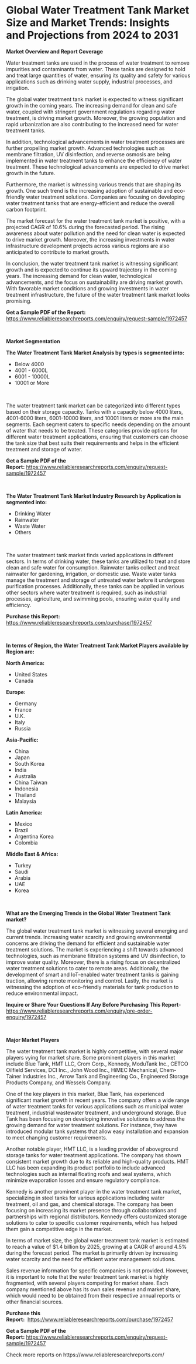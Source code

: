 <p><h1>Global Water Treatment Tank Market Size and Market Trends: Insights and Projections from 2024 to 2031</h1></p><p><strong>Market Overview and Report Coverage</strong></p>
<p><p>Water treatment tanks are used in the process of water treatment to remove impurities and contaminants from water. These tanks are designed to hold and treat large quantities of water, ensuring its quality and safety for various applications such as drinking water supply, industrial processes, and irrigation.</p><p>The global water treatment tank market is expected to witness significant growth in the coming years. The increasing demand for clean and safe water, coupled with stringent government regulations regarding water treatment, is driving market growth. Moreover, the growing population and rapid urbanization are also contributing to the increased need for water treatment tanks.</p><p>In addition, technological advancements in water treatment processes are further propelling market growth. Advanced technologies such as membrane filtration, UV disinfection, and reverse osmosis are being implemented in water treatment tanks to enhance the efficiency of water treatment. These technological advancements are expected to drive market growth in the future.</p><p>Furthermore, the market is witnessing various trends that are shaping its growth. One such trend is the increasing adoption of sustainable and eco-friendly water treatment solutions. Companies are focusing on developing water treatment tanks that are energy-efficient and reduce the overall carbon footprint.</p><p>The market forecast for the water treatment tank market is positive, with a projected CAGR of 10.6% during the forecasted period. The rising awareness about water pollution and the need for clean water is expected to drive market growth. Moreover, the increasing investments in water infrastructure development projects across various regions are also anticipated to contribute to market growth.</p><p>In conclusion, the water treatment tank market is witnessing significant growth and is expected to continue its upward trajectory in the coming years. The increasing demand for clean water, technological advancements, and the focus on sustainability are driving market growth. With favorable market conditions and growing investments in water treatment infrastructure, the future of the water treatment tank market looks promising.</p></p>
<p><strong>Get a Sample PDF of the Report:</strong> <a href="https://www.reliableresearchreports.com/enquiry/request-sample/1972457">https://www.reliableresearchreports.com/enquiry/request-sample/1972457</a></p>
<p>&nbsp;</p>
<p><strong>Market Segmentation</strong></p>
<p><strong>The Water Treatment Tank Market Analysis by types is segmented into:</strong></p>
<p><ul><li>Below 4000</li><li>4001 - 6000L</li><li>6001 - 10000L</li><li>10001 or More</li></ul></p>
<p>&nbsp;</p>
<p><p>The water treatment tank market can be categorized into different types based on their storage capacity. Tanks with a capacity below 4000 liters, 4001-6000 liters, 6001-10000 liters, and 10001 liters or more are the main segments. Each segment caters to specific needs depending on the amount of water that needs to be treated. These categories provide options for different water treatment applications, ensuring that customers can choose the tank size that best suits their requirements and helps in the efficient treatment and storage of water.</p></p>
<p><strong>Get a Sample PDF of the Report:</strong>&nbsp;<a href="https://www.reliableresearchreports.com/enquiry/request-sample/1972457">https://www.reliableresearchreports.com/enquiry/request-sample/1972457</a></p>
<p>&nbsp;</p>
<p><strong>The Water Treatment Tank Market Industry Research by Application is segmented into:</strong></p>
<p><ul><li>Drinking Water</li><li>Rainwater</li><li>Waste Water</li><li>Others</li></ul></p>
<p>&nbsp;</p>
<p><p>The water treatment tank market finds varied applications in different sectors. In terms of drinking water, these tanks are utilized to treat and store clean and safe water for consumption. Rainwater tanks collect and treat rainwater for gardening, irrigation, or domestic use. Waste water tanks manage the treatment and storage of untreated water before it undergoes purification processes. Additionally, these tanks can be applied in various other sectors where water treatment is required, such as industrial processes, agriculture, and swimming pools, ensuring water quality and efficiency.</p></p>
<p><strong>Purchase this Report:</strong>&nbsp; <a href="https://www.reliableresearchreports.com/purchase/1972457">https://www.reliableresearchreports.com/purchase/1972457</a></p>
<p>&nbsp;</p>
<p><strong>In terms of Region, the Water Treatment Tank Market Players available by Region are:</strong></p>
<p>
    <p> <strong> North America: </strong>
        <ul>
            <li>United States</li>
            <li>Canada</li>
        </ul>
        </p> 
    <p> <strong> Europe: </strong>
        <ul>
            <li>Germany</li>
            <li>France</li>
            <li>U.K.</li>
            <li>Italy</li>
            <li>Russia</li>
        </ul>
        </p> 
    <p> <strong> Asia-Pacific: </strong>
        <ul>
            <li>China</li>
            <li>Japan</li>
            <li>South Korea</li>
            <li>India</li>
            <li>Australia</li>
            <li>China Taiwan</li>
            <li>Indonesia</li>
            <li>Thailand</li>
            <li>Malaysia</li>
        </ul>
        </p> 
    <p> <strong> Latin America: </strong>
        <ul>
            <li>Mexico</li>
            <li>Brazil</li>
            <li>Argentina Korea</li>
            <li>Colombia</li>
        </ul>
        </p> 
    <p> <strong> Middle East & Africa: </strong>
        <ul>
            <li>Turkey</li>
            <li>Saudi</li>
            <li>Arabia</li>
            <li>UAE</li>
            <li>Korea</li>
        </ul>
    </p>
    </p>
<p>&nbsp;</p>
<p><strong>What are the Emerging Trends in the Global Water Treatment Tank market?</strong></p>
<p><p>The global water treatment tank market is witnessing several emerging and current trends. Increasing water scarcity and growing environmental concerns are driving the demand for efficient and sustainable water treatment solutions. The market is experiencing a shift towards advanced technologies, such as membrane filtration systems and UV disinfection, to improve water quality. Moreover, there is a rising focus on decentralized water treatment solutions to cater to remote areas. Additionally, the development of smart and IoT-enabled water treatment tanks is gaining traction, allowing remote monitoring and control. Lastly, the market is witnessing the adoption of eco-friendly materials for tank production to reduce environmental impact.</p></p>
<p><strong>Inquire or Share Your Questions If Any Before Purchasing This Report</strong>- <a href="https://www.reliableresearchreports.com/enquiry/pre-order-enquiry/1972457">https://www.reliableresearchreports.com/enquiry/pre-order-enquiry/1972457</a></p>
<p>&nbsp;</p>
<p><strong>Major Market Players</strong></p>
<p><p>The water treatment tank market is highly competitive, with several major players vying for market share. Some prominent players in this market include Blue Tank, HMT LLC, Crom Corp., Kennedy, ModuTank Inc., CETCO Oilfield Services, DCI Inc., John Wood Inc., HiMEC Mechanical, Chem-Tainer Industries Inc., Arrow Tank and Engineering Co., Engineered Storage Products Company, and Wessels Company.</p><p>One of the key players in this market, Blue Tank, has experienced significant market growth in recent years. The company offers a wide range of water treatment tanks for various applications such as municipal water treatment, industrial wastewater treatment, and underground storage. Blue Tank has been focusing on developing innovative solutions to address the growing demand for water treatment solutions. For instance, they have introduced modular tank systems that allow easy installation and expansion to meet changing customer requirements.</p><p>Another notable player, HMT LLC, is a leading provider of aboveground storage tanks for water treatment applications. The company has shown consistent market growth due to its reliable and high-quality products. HMT LLC has been expanding its product portfolio to include advanced technologies such as internal floating roofs and seal systems, which minimize evaporation losses and ensure regulatory compliance.</p><p>Kennedy is another prominent player in the water treatment tank market, specializing in steel tanks for various applications including water treatment, oil and gas, and chemical storage. The company has been focusing on increasing its market presence through collaborations and partnerships with regional distributors. Kennedy offers customized storage solutions to cater to specific customer requirements, which has helped them gain a competitive edge in the market.</p><p>In terms of market size, the global water treatment tank market is estimated to reach a value of $1.4 billion by 2025, growing at a CAGR of around 4.5% during the forecast period. The market is primarily driven by increasing water scarcity and the need for efficient water management solutions.</p><p>Sales revenue information for specific companies is not provided. However, it is important to note that the water treatment tank market is highly fragmented, with several players competing for market share. Each company mentioned above has its own sales revenue and market share, which would need to be obtained from their respective annual reports or other financial sources.</p></p>
<p><strong>Purchase this Report:</strong>&nbsp;&nbsp;<a href="https://www.reliableresearchreports.com/purchase/1972457">https://www.reliableresearchreports.com/purchase/1972457</a></p>
<p></p>
<p><strong>Get a Sample PDF of the Report:</strong>&nbsp;<a href="https://www.reliableresearchreports.com/enquiry/request-sample/1972457">https://www.reliableresearchreports.com/enquiry/request-sample/1972457</a></p>
<p>Check more reports on https://www.reliableresearchreports.com/</p>